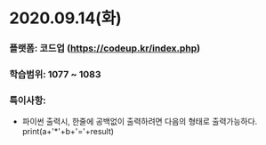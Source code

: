 # 2020.09.14(화)

### 플랫폼: 코드업 (https://codeup.kr/index.php)

### 학습범위: 1077 ~ 1083

### 특이사항:

- 파이썬 출력시, 한줄에 공백없이 출력하려면 다음의 형태로 출력가능하다.
print(a+'*'+b+'='+result)
